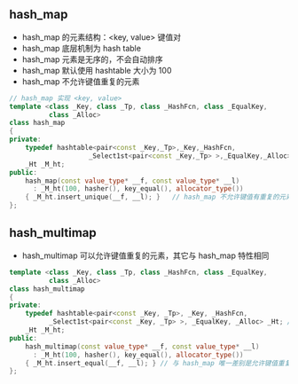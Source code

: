 ## hash_map

* hash_map 的元素结构：<key, value> 键值对
* hash_map 底层机制为 hash table
* hash_map 元素是无序的，不会自动排序
* hash_map 默认使用 hashtable 大小为 100
* hash_map 不允许键值重复的元素

```cpp
// hash_map 实现 <key, value>
template <class _Key, class _Tp, class _HashFcn, class _EqualKey,
          class _Alloc>
class hash_map
{
private:
    typedef hashtable<pair<const _Key,_Tp>,_Key,_HashFcn,
                    _Select1st<pair<const _Key,_Tp> >,_EqualKey,_Alloc> _Ht;  // 底层机制 hash table
    _Ht _M_ht;
public:
    hash_map(const value_type* __f, const value_type* __l)
      : _M_ht(100, hasher(), key_equal(), allocator_type())
    { _M_ht.insert_unique(__f, __l); }   // hash_map 不允许键值有重复的元素
};
```

## hash_multimap

* hash_multimap 可以允许键值重复的元素，其它与 hash_map 特性相同

```cpp
template <class _Key, class _Tp, class _HashFcn, class _EqualKey, 
          class _Alloc>
class hash_multimap
{
private:
    typedef hashtable<pair<const _Key, _Tp>, _Key, _HashFcn,
          _Select1st<pair<const _Key, _Tp> >, _EqualKey, _Alloc> _Ht; // 底层机制也是 hash table
    _Ht _M_ht;
public:
    hash_multimap(const value_type* __f, const value_type* __l)
      : _M_ht(100, hasher(), key_equal(), allocator_type())  
    { _M_ht.insert_equal(__f, __l); } // 与 hash_map 唯一差别是允许键值重复    
};
```
